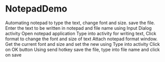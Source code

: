 # NotepadDemo
Automating notepad to type the text, change font and size. save the file.
Enter the text to be written in notepad and file name using Input Dialog activity
Open notepad application
Type into activity for writing text, Click format to change the font and size of text
Attach notepad format window. Get the current font and size and set the new using Type into activity
Click on OK button
Using send hotkey save the file, type into file name and click on save



